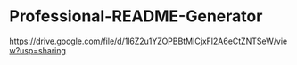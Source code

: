 # Professional-README-Generator

https://drive.google.com/file/d/1l6Z2u1YZOPBBtMICjxFl2A6eCtZNTSeW/view?usp=sharing
